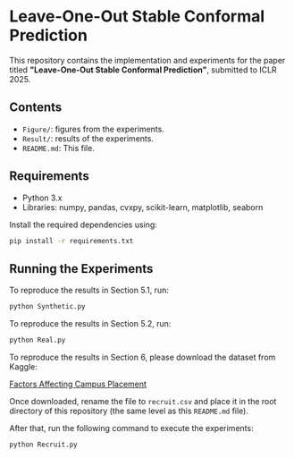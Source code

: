 # Leave-One-Out Stable Conformal Prediction

This repository contains the implementation and experiments for the paper titled **"Leave-One-Out Stable Conformal Prediction"**, submitted to ICLR 2025.

## Contents
- `Figure/`: figures from the experiments.
- `Result/`: results of the experiments.
- `README.md`: This file.

## Requirements
- Python 3.x
- Libraries: numpy, pandas, cvxpy, scikit-learn, matplotlib, seaborn

Install the required dependencies using:
```bash
pip install -r requirements.txt
```

## Running the Experiments

To reproduce the results in Section 5.1, run:

```bash
python Synthetic.py
```

To reproduce the results in Section 5.2, run:

```bash
python Real.py
```

To reproduce the results in Section 6, please download the dataset from Kaggle:

[Factors Affecting Campus Placement](https://www.kaggle.com/datasets/benroshan/factors-affecting-campus-placement)

Once downloaded, rename the file to `recruit.csv` and place it in the root directory of this repository (the same level as this `README.md` file).

After that, run the following command to execute the experiments:

```bash
python Recruit.py
```
